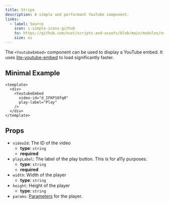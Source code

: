 ```yaml
---
title: Stripe
description: A simple and performant YouTube component.
links:
  - label: Source
    icon: i-simple-icons-github
    to: https://github.com/nuxt/scripts-and-assets/blob/main/modules/nuxt-third-party-capital/src/runtime/components/YoutubeEmbed.ts
    size: xs
---
```


The `<YoutubeEmbed>` component can be used to display a YouTube embed.
It uses [lite-youtube-embed](https://github.com/paulirish/lite-youtube-embed) to load significantly faster.

## Minimal Example

```vue
<template>
  <div>
    <YoutubeEmbed
      video-id="d_IFKP1Ofq0"
      play-label="Play"
    />
  </div>
</template>
```

## Props

- `videoId`: The ID of the video
  - **type**: `string`
  - **required**
- `playLabel`: The label of the play button. This is for a11y purposes.
  - **type**: `string`
  - **required**
- `width`: Width of the player
  - **type**: `string`
- `height`: Height of the player
  - **type**: `string`
- `params`: [Parameters](https://developers.google.com/youtube/player_parameters#Parameters) for the player.
